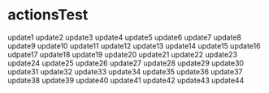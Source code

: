 # actionsTest
update1
update2
update3
update4
update5
update6
update7
update8
update9
update10
update11
update12
update13
update14
update15
update16
udpate17
update18
update19
update20
update21
update22
update23
update24
update25
update26
update27
update28
update29
update30
update31
update32
update33
update34
update35
update36
update37
update38
update39
update40
update41
update42
update43
update44
